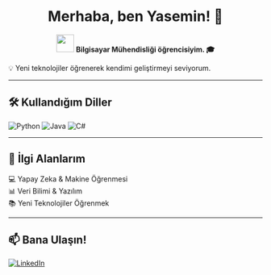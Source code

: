 <h1 align="center">Merhaba, ben Yasemin! 👋</h1>
<p align="center">
  <img src="https://media.giphy.com/media/hvRJCLFzcasrR4ia7z/giphy.gif" width="35">
  <strong> Bilgisayar Mühendisliği öğrencisiyim. 🎓  </strong>
  <p>💡 Yeni teknolojiler öğrenerek kendimi geliştirmeyi seviyorum.</p>
</p>

---

## 🛠️ Kullandığım Diller  
 
![Python](https://img.shields.io/badge/-Python-3776AB?style=for-the-badge&logo=python&logoColor=white)
![Java](https://img.shields.io/badge/-Java-007396?style=for-the-badge&logo=java&logoColor=white)
![C#](https://img.shields.io/badge/-C%23-239120?style=for-the-badge&logo=csharp&logoColor=white)

---

## 🎯 İlgi Alanlarım  
💻 Yapay Zeka & Makine Öğrenmesi  
📊 Veri Bilimi & Yazılım  
📚 Yeni Teknolojiler Öğrenmek  


---

## 📫 Bana Ulaşın!  
[![LinkedIn](https://img.shields.io/badge/-LinkedIn-0077B5?style=for-the-badge&logo=linkedin&logoColor=white)](https://www.linkedin.com/in/yasemin-yaseminnursahan/)
 
<!---
yasemin-ny/yasemin-ny is a ✨ special ✨ repository because its `README.md` (this file) appears on your GitHub profile.
You can click the Preview link to take a look at your changes.
--->
